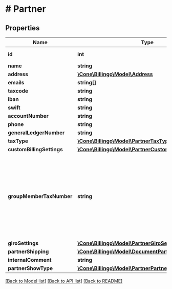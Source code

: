 # # Partner

## Properties

Name | Type | Description | Notes
------------ | ------------- | ------------- | -------------
**id** | **int** |  | [optional] [readonly]
**name** | **string** |  | [optional]
**address** | [**\Cone\Billingo\Model\Address**](Address.md) |  | [optional]
**emails** | **string[]** |  | [optional]
**taxcode** | **string** |  | [optional]
**iban** | **string** |  | [optional]
**swift** | **string** |  | [optional]
**accountNumber** | **string** |  | [optional]
**phone** | **string** |  | [optional]
**generalLedgerNumber** | **string** |  | [optional]
**taxType** | [**\Cone\Billingo\Model\PartnerTaxType**](PartnerTaxType.md) |  | [optional]
**customBillingSettings** | [**\Cone\Billingo\Model\PartnerCustomBillingSettings**](PartnerCustomBillingSettings.md) |  | [optional]
**groupMemberTaxNumber** | **string** | The tax number of group member. Send tax number for update. Send empty string for delete. Ignored if omitted. | [optional]
**giroSettings** | [**\Cone\Billingo\Model\PartnerGiroSettings**](PartnerGiroSettings.md) |  | [optional]
**partnerShipping** | [**\Cone\Billingo\Model\DocumentPartnerPartnerShipping**](DocumentPartnerPartnerShipping.md) |  | [optional]
**internalComment** | **string** |  | [optional]
**partnerShowType** | [**\Cone\Billingo\Model\PartnerPartnerShowType**](PartnerPartnerShowType.md) |  | [optional]

[[Back to Model list]](../../README.md#models) [[Back to API list]](../../README.md#endpoints) [[Back to README]](../../README.md)

